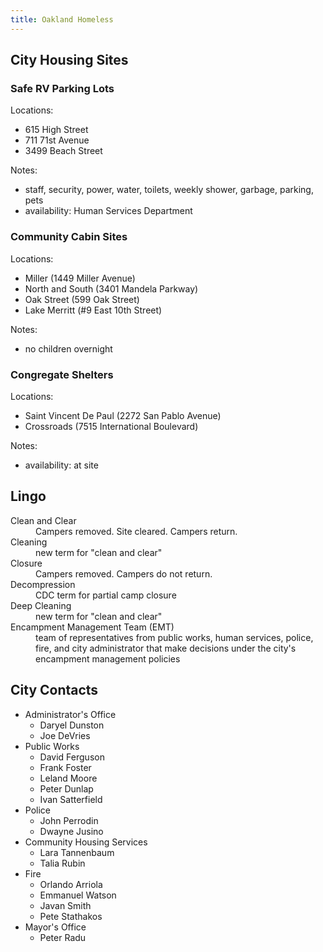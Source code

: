 ```yaml
---
title: Oakland Homeless
---
```


## City Housing Sites

### Safe RV Parking Lots
Locations:
- 615 High Street
- 711 71st Avenue
- 3499 Beach Street

Notes:
- staff, security, power, water, toilets, weekly shower, garbage, parking, pets
- availability: Human Services Department

### Community Cabin Sites
Locations:
- Miller (1449 Miller Avenue)
- North and South (3401 Mandela Parkway)
- Oak Street (599 Oak Street)
- Lake Merritt (#9 East 10th Street)

Notes:
- no children overnight

### Congregate Shelters
Locations:
- Saint Vincent De Paul (2272 San Pablo Avenue)
- Crossroads (7515 International Boulevard)

Notes:
- availability: at site

## Lingo

<dl>
<dt>Clean and Clear</dt><dd>Campers removed. Site cleared. Campers return.</dd>
<dt>Cleaning</dt><dd markdown="1">new term for "clean and clear"</dd>
<dt>Closure</dt><dd>Campers removed. Campers do not return.</dd>
<dt>Decompression</dt><dd>CDC term for partial camp closure</dd>
<dt>Deep Cleaning</dt><dd markdown="1">new term for "clean and clear"</dd>
<dt>Encampment Management Team (EMT)</dt><dd markdown="1">team of representatives from public works, human services, police, fire, and city administrator that make decisions under the city's encampment management policies</dd>
</dl>

## City Contacts
- Administrator's Office
  - Daryel Dunston
  - Joe DeVries
- Public Works
  - David Ferguson
  - Frank Foster
  - Leland Moore
  - Peter Dunlap
  - Ivan Satterfield
- Police
  - John Perrodin
  - Dwayne Jusino
- Community Housing Services
  - Lara Tannenbaum
  - Talia Rubin
- Fire
  - Orlando Arriola
  - Emmanuel Watson
  - Javan Smith
  - Pete Stathakos
- Mayor's Office
  - Peter Radu
